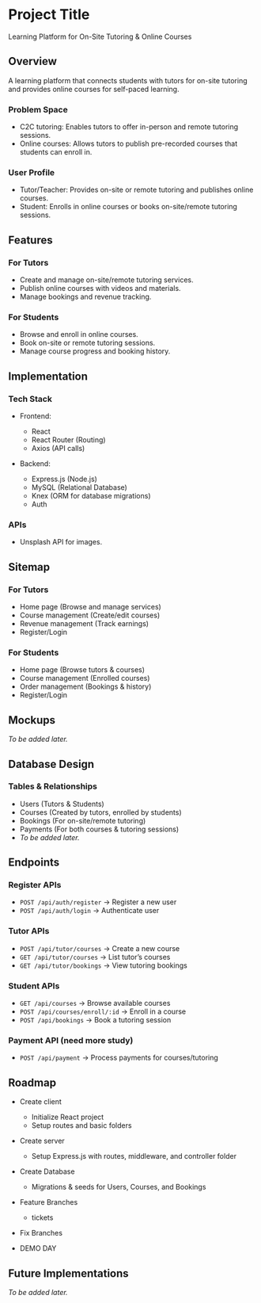 # Project Title

Learning Platform for On-Site Tutoring & Online Courses

## Overview

A learning platform that connects students with tutors for on-site tutoring and provides online courses for self-paced learning.

### Problem Space

- C2C tutoring: Enables tutors to offer in-person and remote tutoring sessions.
- Online courses: Allows tutors to publish pre-recorded courses that students can enroll in.

### User Profile

- Tutor/Teacher: Provides on-site or remote tutoring and publishes online courses.
- Student: Enrolls in online courses or books on-site/remote tutoring sessions.

## Features

### For Tutors

- Create and manage on-site/remote tutoring services.
- Publish online courses with videos and materials.
- Manage bookings and revenue tracking.

### For Students

- Browse and enroll in online courses.
- Book on-site or remote tutoring sessions.
- Manage course progress and booking history.

## Implementation

### Tech Stack

- Frontend:

  - React
  - React Router (Routing)
  - Axios (API calls)

- Backend:

  - Express.js (Node.js)
  - MySQL (Relational Database)
  - Knex (ORM for database migrations)
  - Auth

### APIs

- Unsplash API for images.

## Sitemap

### For Tutors

- Home page (Browse and manage services)
- Course management (Create/edit courses)
- Revenue management (Track earnings)
- Register/Login

### For Students

- Home page (Browse tutors & courses)
- Course management (Enrolled courses)
- Order management (Bookings & history)
- Register/Login

## Mockups

_To be added later._

## Database Design

### Tables & Relationships

- Users (Tutors & Students)
- Courses (Created by tutors, enrolled by students)
- Bookings (For on-site/remote tutoring)
- Payments (For both courses & tutoring sessions)
- _To be added later._

## Endpoints

### Register APIs

- `POST /api/auth/register` → Register a new user
- `POST /api/auth/login` → Authenticate user

### Tutor APIs

- `POST /api/tutor/courses` → Create a new course
- `GET /api/tutor/courses` → List tutor’s courses
- `GET /api/tutor/bookings` → View tutoring bookings

### Student APIs

- `GET /api/courses` → Browse available courses
- `POST /api/courses/enroll/:id` → Enroll in a course
- `POST /api/bookings` → Book a tutoring session

### Payment API (need more study)

- `POST /api/payment` → Process payments for courses/tutoring

## Roadmap

- Create client

  - Initialize React project
  - Setup routes and basic folders

- Create server

  - Setup Express.js with routes, middleware, and controller folder

- Create Database

  - Migrations & seeds for Users, Courses, and Bookings

- Feature Branches

  - tickets

- Fix Branches
- DEMO DAY

## Future Implementations

_To be added later._
